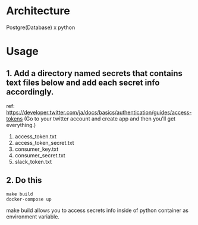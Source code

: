 
# Architecture
Postgre(Database) x python


# Usage

## 1. Add a directory named secrets that contains text files below and add each secret info accordingly.
ref: https://developer.twitter.com/ja/docs/basics/authentication/guides/access-tokens
(Go to your twitter account and create app and then you'll get everything.)

1. access_token.txt
2. access_token_secret.txt
3. consumer_key.txt
4. consumer_secret.txt
5. slack_token.txt

## 2. Do this
```shell script
make build
docker-compose up
```

make build allows you to access secrets info inside of python container as
environment variable.

